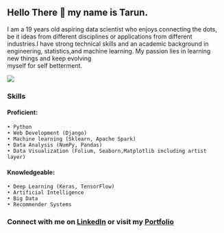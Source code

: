 ## Hello There 👋 my name is Tarun.

I am a 19 years old aspiring data scientist who enjoys connecting the dots, be it ideas from different disciplines or applications from different industries.I have strong technical skills and an academic background in engineering, statistics,and machine learning. My passion lies in learning new things and keep evolving <br>myself for self betterment. 

<a href="https://kambojtarun.pythonanywhere.com/"><img src="https://media.giphy.com/media/f3iwJFOVOwuy7K6FFw/giphy.gif" ></a>

### Skills 
#### Proficient: ​ 
    • Python
    • Web Development (Django)
    • Machine learning (Sklearn, Apache Spark) 
    • Data Analysis (NumPy, Pandas)
    • Data Visualization (Folium, Seaborn,Matplotlib including artist layer)
    
#### Knowledgeable: ​ 
    • Deep Learning (Keras, TensorFlow)
    • Artificial Intelligence
    • Big Data
    • Recommender Systems

### Connect with me on <a href="https://www.linkedin.com/in/kambojtarun">LinkedIn</a> or visit my <a href="https://kambojtarun.pythonanywhere.com/">Portfolio</a>
